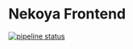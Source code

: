 # Nekoya Frontend

[![pipeline status](https://gitlab.com/nekoya/frontend/badges/main/pipeline.svg)](https://gitlab.com/nekoya/frontend/-/commits/main)
